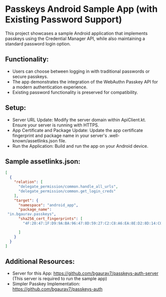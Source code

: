 # Passkeys Android  Sample App (with Existing Password Support)

This project showcases a sample Android application that implements passkeys using the Credential Manager API, while also maintaining a standard password login option.

## Functionality:

- Users can choose between logging in with traditional passwords or secure passkeys.
- The app demonstrates the integration of the WebAuthn Passkey API for a modern authentication experience.
- Existing password functionality is preserved for compatibility.

## Setup:

- Server URL Update: Modify the server domain within ApiClient.kt. Ensure your server is running with HTTPS.
- App Certificate and Package Update: Update the app certificate fingerprint and package name in your server's .well-known/assetlinks.json file.
- Run the Application: Build and run the app on your Android device.

## Sample assetlinks.json:

```json
[
  {
    "relation": [
      "delegate_permission/common.handle_all_urls",
      "delegate_permission/common.get_login_creds"
    ],
    "target": {
      "namespace": "android_app",
      "package_name":   
 "in.bgaurav.passkeys",
      "sha256_cert_fingerprints": [
        "4F:20:47:1F:D9:9A:BA:96:47:8D:59:27:C2:C8:A6:EA:8E:D2:8D:14:C0:B6:A2:39:99:9F:A3:4D:47:3D:FA:11"   

      ]
    }
  }
]
```

## Additional Resources:

- Server for this App: https://github.com/bgaurav7/passkeys-auth-server (This server is required to run the sample app)
- Simpler Passkey Implementation: https://github.com/bgaurav7/passkeys-auth
